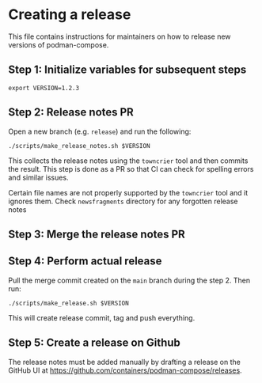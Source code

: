Creating a release
==================

This file contains instructions for maintainers on how to release new versions of podman-compose.

Step 1: Initialize variables for subsequent steps
-------------------------------------------------

```
export VERSION=1.2.3
```

Step 2: Release notes PR
------------------------

Open a new branch (e.g. `release`) and run the following:

```
./scripts/make_release_notes.sh $VERSION
```

This collects the release notes using the `towncrier` tool and then commits the result.
This step is done as a PR so that CI can check for spelling errors and similar issues.

Certain file names are not properly supported by the `towncrier` tool and it ignores them.
Check `newsfragments` directory for any forgotten release notes

Step 3: Merge the release notes PR
----------------------------------

Step 4: Perform actual release
------------------------------

Pull the merge commit created on the `main` branch during the step 2.
Then run:

```
./scripts/make_release.sh $VERSION
```

This will create release commit, tag and push everything.

Step 5: Create a release on Github
----------------------------------

The release notes must be added manually by drafting a release on the GitHub UI at
https://github.com/containers/podman-compose/releases.
